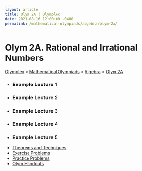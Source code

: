 ```yaml
---
layout: article
title: Olym 2A | Olymplex
date: 2021-08-16 12:00:00 -0400
permalink: /mathematical-olympiads/algebra/olym-2a/
---
```

<h1>Olym 2A. Rational and Irrational Numbers</h1>
<p><a href="https://example.com">Olymplex</a> > <a href="https://example.com">Mathematical Olympiads</a> > <a href="https://example.com">Algebra</a> > <a href="https://example.com">Olym 2A</a><p>
<div class="row">
<div class="6u 12u$(medium)">
<ul>
  <li><h3>Example Lecture 1</h3></li>
  <li><h3>Example Lecture 2</h3></li>
  <li><h3>Example Lecture 3</h3></li>
  <li><h3>Example Lecture 4</h3></li>
  <li><h3>Example Lecture 5</h3></li>
</ul>
</div>
<div class="6u$ 12u$(medium)">
<ul class="actions vertical">
  <li><l><a href="#" class="button fit big">Theorems and Techniques</a></l></li>
  <li><l><a href="#" class="button fit big">Exercise Problems</a></l></li>
  <li><l><a href="#" class="button fit big">Practice Problems</a></l></li>
  <li><l><a href="#" class="button fit big">Olym Handouts</a></l></li>
</ul>
</div>
</div>
